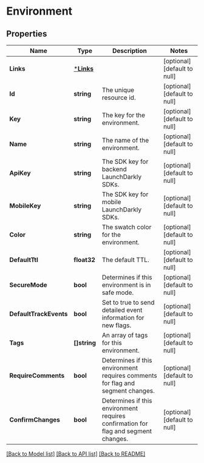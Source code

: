 # Environment

## Properties
Name | Type | Description | Notes
------------ | ------------- | ------------- | -------------
**Links** | [***Links**](Links.md) |  | [optional] [default to null]
**Id** | **string** | The unique resource id. | [optional] [default to null]
**Key** | **string** | The key for the environment. | [optional] [default to null]
**Name** | **string** | The name of the environment. | [optional] [default to null]
**ApiKey** | **string** | The SDK key for backend LaunchDarkly SDKs. | [optional] [default to null]
**MobileKey** | **string** | The SDK key for mobile LaunchDarkly SDKs. | [optional] [default to null]
**Color** | **string** | The swatch color for the environment. | [optional] [default to null]
**DefaultTtl** | **float32** | The default TTL. | [optional] [default to null]
**SecureMode** | **bool** | Determines if this environment is in safe mode. | [optional] [default to null]
**DefaultTrackEvents** | **bool** | Set to true to send detailed event information for new flags. | [optional] [default to null]
**Tags** | **[]string** | An array of tags for this environment. | [optional] [default to null]
**RequireComments** | **bool** | Determines if this environment requires comments for flag and segment changes. | [optional] [default to null]
**ConfirmChanges** | **bool** | Determines if this environment requires confirmation for flag and segment changes. | [optional] [default to null]

[[Back to Model list]](../README.md#documentation-for-models) [[Back to API list]](../README.md#documentation-for-api-endpoints) [[Back to README]](../README.md)


